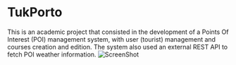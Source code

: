 # TukPorto

This is an academic project that consisted in the development of a Points Of Interest (POI) management system, with user (tourist) management and courses creation and edition.
The system also used an external REST API to fetch POI weather information.
![ScreenShot](https://bytebucket.org/1140780/siege-server-responsiveness/raw/master/SIEGE.png)
